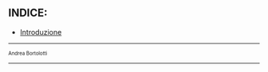 ## INDICE:
* [Introduzione](Introduzione.md)



---

<sub><sup> 
Andrea Bortolotti
</sup></sub>

---
